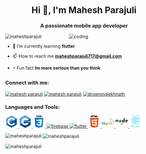 <h1 align="center">Hi 👋, I'm Mahesh Parajuli</h1>
<h3 align="center">A passionate mobile app developer</h3>

<img align="right" alt="coding" width="300" src="https://media0.giphy.com/media/bGgsc5mWoryfgKBx1u/giphy.gif?cid=6c09b952h8s5sosfugb2tqk7oq3wsiwc3fezgg43rppww7qt&ep=v1_gifs_search&rid=giphy.gif&ct=g">

<p align="left"> <img src="https://komarev.com/ghpvc/?username=maheshparajuli&label=Profile%20views&color=0e75b6&style=flat" alt="maheshparajuli" /> </p>

- 🌱 I’m currently learning **flutter**

- 📫 How to reach me **maheshparajuli717@gmail.com**

- ⚡ Fun fact **Im more serious than you think**

<h3 align="left">Connect with me:</h3>
<p align="left">
<a href="https://linkedin.com/in/mahesh parajuli" target="blank"><img align="center" src="https://raw.githubusercontent.com/rahuldkjain/github-profile-readme-generator/master/src/images/icons/Social/linked-in-alt.svg" alt="mahesh parajuli" height="30" width="40" /></a>
<a href="https://fb.com/mahesh parajuli" target="blank"><img align="center" src="https://raw.githubusercontent.com/rahuldkjain/github-profile-readme-generator/master/src/images/icons/Social/facebook.svg" alt="mahesh parajuli" height="30" width="40" /></a>
<a href="https://instagram.com/drowninglekhnath" target="blank"><img align="center" src="https://raw.githubusercontent.com/rahuldkjain/github-profile-readme-generator/master/src/images/icons/Social/instagram.svg" alt="drowninglekhnath" height="30" width="40" /></a>
</p>

<h3 align="left">Languages and Tools:</h3>
<p align="left"> <a href="https://www.cprogramming.com/" target="_blank" rel="noreferrer"> <img src="https://raw.githubusercontent.com/devicons/devicon/master/icons/c/c-original.svg" alt="c" width="40" height="40"/> </a> <a href="https://www.w3schools.com/cpp/" target="_blank" rel="noreferrer"> <img src="https://raw.githubusercontent.com/devicons/devicon/master/icons/cplusplus/cplusplus-original.svg" alt="cplusplus" width="40" height="40"/> </a> <a href="https://www.w3schools.com/css/" target="_blank" rel="noreferrer"> <img src="https://raw.githubusercontent.com/devicons/devicon/master/icons/css3/css3-original-wordmark.svg" alt="css3" width="40" height="40"/> </a> <a href="https://firebase.google.com/" target="_blank" rel="noreferrer"> <img src="https://www.vectorlogo.zone/logos/firebase/firebase-icon.svg" alt="firebase" width="40" height="40"/> </a> <a href="https://flutter.dev" target="_blank" rel="noreferrer"> <img src="https://www.vectorlogo.zone/logos/flutterio/flutterio-icon.svg" alt="flutter" width="40" height="40"/> </a> <a href="https://www.w3.org/html/" target="_blank" rel="noreferrer"> <img src="https://raw.githubusercontent.com/devicons/devicon/master/icons/html5/html5-original-wordmark.svg" alt="html5" width="40" height="40"/> </a> <a href="https://www.mysql.com/" target="_blank" rel="noreferrer"> <img src="https://raw.githubusercontent.com/devicons/devicon/master/icons/mysql/mysql-original-wordmark.svg" alt="mysql" width="40" height="40"/> </a> <a href="https://nodejs.org" target="_blank" rel="noreferrer"> <img src="https://raw.githubusercontent.com/devicons/devicon/master/icons/nodejs/nodejs-original-wordmark.svg" alt="nodejs" width="40" height="40"/> </a> <a href="https://reactjs.org/" target="_blank" rel="noreferrer"> <img src="https://raw.githubusercontent.com/devicons/devicon/master/icons/react/react-original-wordmark.svg" alt="react" width="40" height="40"/> </a> </p>

<p><img align="left" src="https://github-readme-stats.vercel.app/api/top-langs?username=maheshparajuli&show_icons=true&locale=en&layout=compact" alt="maheshparajuli" /></p>

<p>&nbsp;<img align="center" src="https://github-readme-stats.vercel.app/api?username=maheshparajuli&show_icons=true&locale=en" alt="maheshparajuli" /></p>

<p><img align="center" src="https://github-readme-streak-stats.herokuapp.com/?user=maheshparajuli&" alt="maheshparajuli" /></p>
